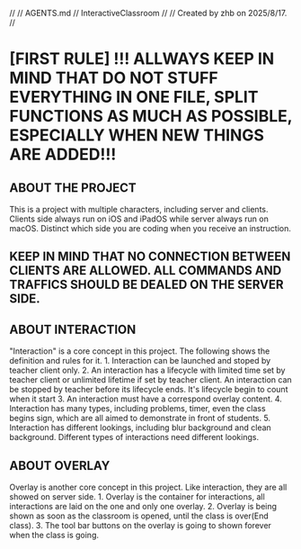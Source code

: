 //
//  AGENTS.md
//  InteractiveClassroom
//
//  Created by zhb on 2025/8/17.
//

# [FIRST RULE] !!! ALLWAYS KEEP IN MIND THAT DO NOT STUFF EVERYTHING IN ONE FILE, SPLIT FUNCTIONS AS MUCH AS POSSIBLE, ESPECIALLY WHEN NEW THINGS ARE ADDED!!!

## ABOUT THE PROJECT

This is a project with multiple characters, including server and clients. Clients side always run on iOS and iPadOS while server always run on macOS. Distinct which side you are coding when you receive an instruction.

## KEEP IN MIND THAT NO CONNECTION BETWEEN CLIENTS ARE ALLOWED. ALL COMMANDS AND TRAFFICS SHOULD BE DEALED ON THE SERVER SIDE.

## ABOUT INTERACTION

"Interaction" is a core concept in this project. The following shows the definition and rules for it.
    1. Interaction can be launched and stoped by teacher client only.
    2. An interaction has a lifecycle with limited time set by teacher client or unlimited lifetime if set by teacher client. An interaction can be stopped by teacher before its lifecycle ends. It's lifecycle begin to count when it start
    3. An interaction must have a correspond overlay content.
    4. Interaction has many types, including problems, timer, even the class begins sign, which are all aimed to demonstrate in front of students.
    5. Interaction has different lookings, including blur background and clean background. Different types of interactions need different lookings.
    
## ABOUT OVERLAY

Overlay is another core concept in this project. Like interaction, they are all showed on server side.
    1. Overlay is the container for interactions, all interactions are laid on the one and only one overlay.
    2. Overlay is being shown as soon as the classroom is opened, until the class is over(End class).
    3. The tool bar buttons on the overlay is going to shown forever when the class is going.
    

